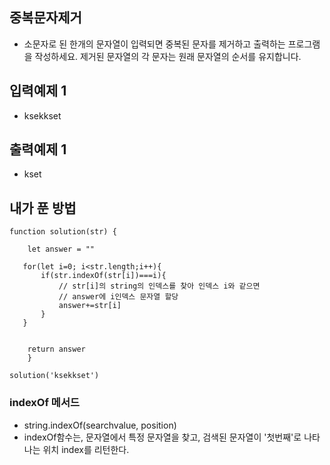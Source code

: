## 중복문자제거
- 소문자로 된 한개의 문자열이 입력되면 중복된 문자를 제거하고 출력하는 프로그램을 작성하세요. 제거된 문자열의 각 문자는 원래 문자열의 순서를 유지합니다. 

##  입력예제 1
- ksekkset

##  출력예제 1 
- kset

## 내가 푼 방법
```
function solution(str) {

    let answer = ""

   for(let i=0; i<str.length;i++){
       if(str.indexOf(str[i])===i){
           // str[i]의 string의 인덱스를 찾아 인덱스 i와 같으면
           // answer에 i인덱스 문자열 할당
           answer+=str[i]
       }
   }
    

    return answer
    }

solution('ksekkset')
```


### indexOf 메서드
- string.indexOf(searchvalue, position)
- indexOf함수는, 문자열에서 특정 문자열을 찾고, 검색된 문자열이 '첫번째'로 나타나는 위치 index를 리턴한다. 

